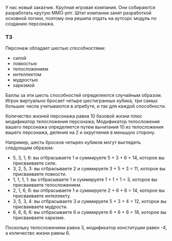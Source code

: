 У нас новый заказчик. Крупная игровая компания. Они собираются разработать крутую ММО-рпг. 
Штат компании занят разработкой основной логики, поэтому она решила отдать на аутсорс модуль по созданию персонажа.

### ТЗ

Персонаж обладает шестью способностями: 
- силой
- ловкостью
- телосложением
- интеллектом
- мудростью
- харизмой

Баллы за эти шесть способностей определяются случайным образом. Игрок виртуально бросает четыре шестигранных кубика,
три самых больших числа учитываются в атрибуте, и так для каждой способности.

Количество жизней персонажа равна 10 базовой жизни плюс модификатор телосложения персонажа;
Модификатор телосложения вашего персонажа определяется путем вычитания 10 из телосложения вашего персонажа, деления на 2 и округления в меньшую сторону.

Например, шесть бросков четырех кубиков могут выглядеть следующим образом:

- 5, 3, 1, 6: вы отбрасываете 1 и суммируете 5 + 3 + 6 = 14, которое вы присваиваете силе.
- 3, 2, 5, 3: вы отбрасываете 2 и суммируете 3 + 5 + 3 = 11, которое вы присваиваете ловкости.
- 1, 1, 1, 1: вы отбрасываете 1 и суммируете 1 + 1 + 1 = 3, которое вы присваиваете телосложением.
- 2, 1, 6, 6: вы отбрасываете 1 и суммируете 2 + 6 + 6 = 14, которое вы присваиваете интеллекту.
- 3, 5, 3, 4: вы отбрасываете 3 и суммируете 5 + 3 + 4 = 12, которое вы присваиваете мудрости.
- 6, 6, 6, 6: вы отбрасываете 6 и суммируете 6 + 6 + 6 = 18, которое вы присваиваете харизме.

Поскольку телосложением равна 3, модификатор конституции равен -4, а количество жизни равны 6.


